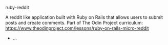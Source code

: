 ruby-reddit

A reddit like application built with Ruby on Rails that allows users to submit posts and create comments. 
Part of The Odin Project curriculum: https://www.theodinproject.com/lessons/ruby-on-rails-micro-reddit


* ...
